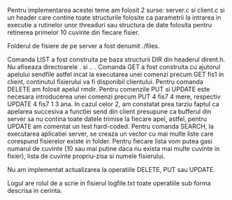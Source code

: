 Pentru implementarea acestei teme am folosit 2 surse: server.c si client.c si un header care contine toate structurile folosite ca parametrii la intrarea in executie a rutinelor unor threaduri sau structura de date folosita pentru retinerea primelor 10 cuvinte din fiecare fisier.

Folderul de fisiere de pe server a fost denumit ./files.

Comanda LIST a fost construita pe baza structurii DIR din headerul dirent.h. Nu afiseaza directoarele . si ..  .
Comanda GET a fost construita cu ajutorul apelului sendfile astfel incat la executarea unei comenzi precum GET fis1 in client, continutul fisierului va fi disponibil clientului.
Pentru comanda DELETE am folosit apelul rmdir.
Pentru comenzile PUT si UPDATE este necesara introducerea unei comenzi precum PUT 4 fis7 4 mere, respectiv UPDATE 4 fis7 1 3 ana.
In cazul celor 2, am constatat prea tarziu faptul ca apelarea succesiva a functiei send din client presupune ca bufferul din server sa nu contina toate datele trimise la fiecare apel, astfel, pentru UPDATE am comentat un test hard-coded.
Pentru comanda SEARCH, la executarea aplicatiei server, se creaza un vector cu mai multe liste care corespund fisierelor existe in folder. Pentru fiecare lista vom putea gasi numarul de cuvinte (10 sau mai putine daca nu exista mai multe cuvinte in fisier), lista de cuvinte propriu-zisa si numele fisierului.

Nu am implementat actualizarea la operatiile DELETE, PUT sau UPDATE.

Logul are rolul de a scrie in fisierul logfile.txt toate operatiile sub forma descrisa in cerinta.